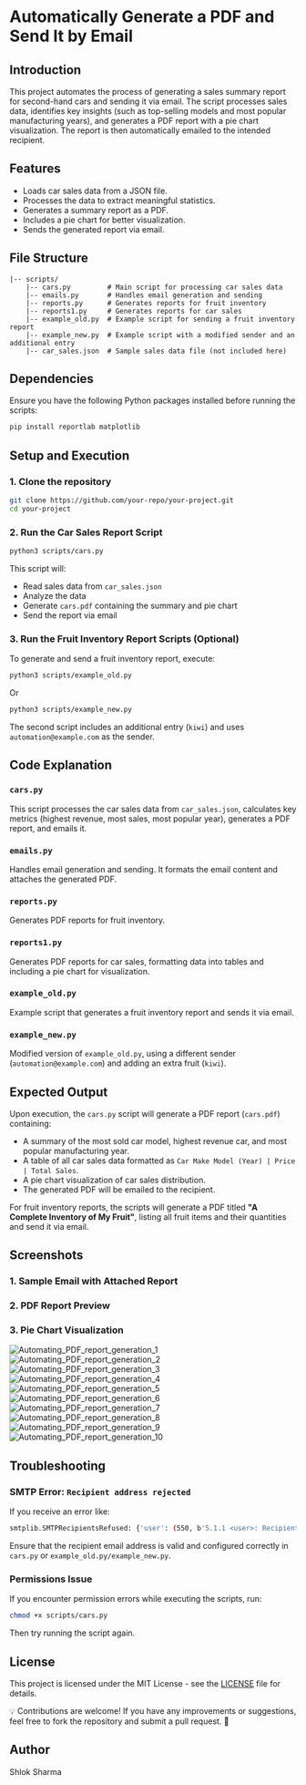 # Automatically Generate a PDF and Send It by Email

## Introduction

This project automates the process of generating a sales summary report for second-hand cars and sending it via email. The script processes sales data, identifies key insights (such as top-selling models and most popular manufacturing years), and generates a PDF report with a pie chart visualization. The report is then automatically emailed to the intended recipient.

## Features

- Loads car sales data from a JSON file.
- Processes the data to extract meaningful statistics.
- Generates a summary report as a PDF.
- Includes a pie chart for better visualization.
- Sends the generated report via email.

## File Structure

```
|-- scripts/
    |-- cars.py         # Main script for processing car sales data
    |-- emails.py       # Handles email generation and sending
    |-- reports.py      # Generates reports for fruit inventory
    |-- reports1.py     # Generates reports for car sales
    |-- example_old.py  # Example script for sending a fruit inventory report
    |-- example_new.py  # Example script with a modified sender and an additional entry
    |-- car_sales.json  # Sample sales data file (not included here)
```

## Dependencies

Ensure you have the following Python packages installed before running the scripts:

```sh
pip install reportlab matplotlib
```

## Setup and Execution

### 1. Clone the repository

```sh
git clone https://github.com/your-repo/your-project.git
cd your-project
```

### 2. Run the Car Sales Report Script

```sh
python3 scripts/cars.py
```

This script will:

- Read sales data from `car_sales.json`
- Analyze the data
- Generate `cars.pdf` containing the summary and pie chart
- Send the report via email

### 3. Run the Fruit Inventory Report Scripts (Optional)

To generate and send a fruit inventory report, execute:

```sh
python3 scripts/example_old.py
```

Or

```sh
python3 scripts/example_new.py
```

The second script includes an additional entry (`kiwi`) and uses `automation@example.com` as the sender.

## Code Explanation

### `cars.py`

This script processes the car sales data from `car_sales.json`, calculates key metrics (highest revenue, most sales, most popular year), generates a PDF report, and emails it.

### `emails.py`

Handles email generation and sending. It formats the email content and attaches the generated PDF.

### `reports.py`

Generates PDF reports for fruit inventory.

### `reports1.py`

Generates PDF reports for car sales, formatting data into tables and including a pie chart for visualization.

### `example_old.py`

Example script that generates a fruit inventory report and sends it via email.

### `example_new.py`

Modified version of `example_old.py`, using a different sender (`automation@example.com`) and adding an extra fruit (`kiwi`).

## Expected Output

Upon execution, the `cars.py` script will generate a PDF report (`cars.pdf`) containing:

- A summary of the most sold car model, highest revenue car, and most popular manufacturing year.
- A table of all car sales data formatted as `Car Make Model (Year) | Price | Total Sales`.
- A pie chart visualization of car sales distribution.
- The generated PDF will be emailed to the recipient.

For fruit inventory reports, the scripts will generate a PDF titled **"A Complete Inventory of My Fruit"**, listing all fruit items and their quantities and send it via email.

## Screenshots

### 1. Sample Email with Attached Report



### 2. PDF Report Preview



### 3. Pie Chart Visualization


![Automating_PDF_report_generation_1](https://github.com/user-attachments/assets/9fc29e25-89ab-4472-9c3b-4ddf5fbb5355)
![Automating_PDF_report_generation_2](https://github.com/user-attachments/assets/300f10a0-997a-4160-9d10-bdef1e56735d)
![Automating_PDF_report_generation_3](https://github.com/user-attachments/assets/40f7eb61-4409-40fa-8d44-29078ff3e3d8)
![Automating_PDF_report_generation_4](https://github.com/user-attachments/assets/8b944d73-8f83-453e-8cae-dab538f2be6e)
![Automating_PDF_report_generation_5](https://github.com/user-attachments/assets/a33b7888-7015-46be-8085-0ca67267b7a7)
![Automating_PDF_report_generation_6](https://github.com/user-attachments/assets/3669e83f-4e98-4965-92e4-be498095f6f7)
![Automating_PDF_report_generation_7](https://github.com/user-attachments/assets/d64a9770-2627-45f0-bf5e-57157fd4590e)
![Automating_PDF_report_generation_8](https://github.com/user-attachments/assets/390389ec-6251-46b0-81ee-41e290e7260f)
![Automating_PDF_report_generation_9](https://github.com/user-attachments/assets/0df706b6-e1e4-4a37-bc18-f088c1782bf4)
![Automating_PDF_report_generation_10](https://github.com/user-attachments/assets/5fc8c52f-9a03-4d1f-9b47-819805cef371)




## Troubleshooting

### SMTP Error: `Recipient address rejected`

If you receive an error like:

```sh
smtplib.SMTPRecipientsRefused: {'user': (550, b'5.1.1 <user>: Recipient address rejected: User unknown in local recipient table')}
```

Ensure that the recipient email address is valid and configured correctly in `cars.py` or `example_old.py/example_new.py`.

### Permissions Issue

If you encounter permission errors while executing the scripts, run:

```sh
chmod +x scripts/cars.py
```

Then try running the script again.


## License

This project is licensed under the MIT License - see the [LICENSE](LICENSE) file for details.


💡 Contributions are welcome! If you have any improvements or suggestions, feel free to fork the repository and submit a pull request. 🚀

## Author

Shlok Sharma

